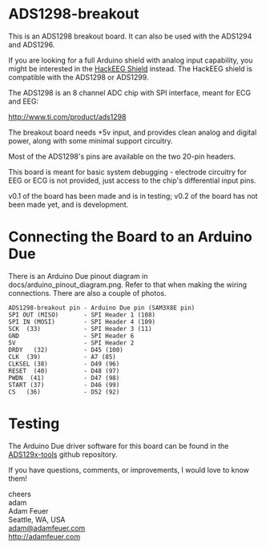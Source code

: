 ADS1298-breakout
================

This is an ADS1298 breakout board. It can also be used with the ADS1294 and ADS1296. 

If you are looking for a full Arduino shield with analog input capability, you might
be interested in the [HackEEG Shield](https://github.com/adamfeuer/hackeeg-shield) 
instead. The HackEEG shield is compatible with the ADS1298 or ADS1299.

The ADS1298 is an 8 channel ADC chip with SPI interface, meant for ECG and EEG:

http://www.ti.com/product/ads1298

The breakout board needs +5v input, and provides clean analog and digital power, along with some minimal support circuitry.

Most of the ADS1298's pins are available on the two 20-pin headers.
 
This board is meant for basic system debugging - electrode circuitry for EEG or ECG is not provided, just access to
the chip's differential input pins.

v0.1 of the board has been made and is in testing; v0.2 of the board has not been made yet, and is development.

Connecting the Board to an Arduino Due
======================================

There is an Arduino Due pinout diagram in docs/arduino_pinout_diagram.png. Refer to that when making the wiring
connections. There are also a couple of photos.

    ADS1298-breakout pin - Arduino Due pin (SAM3X8E pin)
    SPI OUT (MISO)       - SPI Header 1 (108)
    SPI IN (MOSI)        - SPI Header 4 (109)
    SCK  (33)            - SPI Header 3 (11)
    GND                  - SPI Header 6
    5V                   - SPI Header 2
    DRDY   (32)          - D45 (100)
    CLK  (39)            - A7 (85)
    CLKSEL (38)          - D49 (96)
    RESET  (40)          - D48 (97)
    PWDN  (41)           - D47 (98)
    START (37)           - D46 (99)
    CS   (36)            - D52 (92)

Testing
=======

The Arduino Due driver software for this board can be found in the
[ADS129x-tools](https://github.com/adamfeuer/ADS129x-tools) github repository.

If you have questions, comments, or improvements, I would love to know them!

cheers<br>
adam<br>
Adam Feuer<br>
Seattle, WA, USA<br>
adam@adamfeuer.com<br>
http://adamfeuer.com<br>



